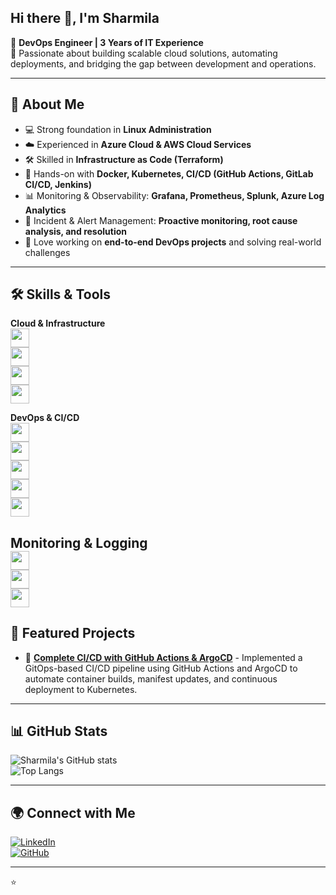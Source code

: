 
## Hi there 👋, I'm Sharmila  

🌟 **DevOps Engineer | 3 Years of IT Experience**  
🔧 Passionate about building scalable cloud solutions, automating deployments, and bridging the gap between development and operations.  

---

## 🔹 About Me
- 💻 Strong foundation in **Linux Administration**  
- ☁️ Experienced in **Azure Cloud & AWS Cloud Services**  
- 🛠️ Skilled in **Infrastructure as Code (Terraform)**  
- 🐳 Hands-on with **Docker, Kubernetes, CI/CD (GitHub Actions, GitLab CI/CD, Jenkins)**  
- 📊 Monitoring & Observability: **Grafana, Prometheus, Splunk, Azure Log Analytics**  
- 🚨 Incident & Alert Management: **Proactive monitoring, root cause analysis, and resolution**  
- 🚀 Love working on **end-to-end DevOps projects** and solving real-world challenges  

---

## 🛠️ Skills & Tools  

**Cloud & Infrastructure**  
<img src="https://cdn.jsdelivr.net/gh/devicons/devicon/icons/azure/azure-original.svg" width="30"/>  
<img src="https://cdn.jsdelivr.net/gh/devicons/devicon/icons/amazonwebservices/amazonwebservices-original.svg" width="30"/>  
<img src="https://cdn.jsdelivr.net/gh/devicons/devicon/icons/terraform/terraform-original.svg" width="30"/>  
<img src="https://cdn.jsdelivr.net/gh/devicons/devicon/icons/linux/linux-original.svg" width="30"/>  

**DevOps & CI/CD**  
<img src="https://cdn.jsdelivr.net/gh/devicons/devicon/icons/docker/docker-original.svg" width="30"/>  
<img src="https://cdn.jsdelivr.net/gh/devicons/devicon/icons/kubernetes/kubernetes-plain.svg" width="30"/>  
<img src="https://cdn.jsdelivr.net/gh/devicons/devicon/icons/jenkins/jenkins-original.svg" width="30"/>  
<img src="https://cdn.jsdelivr.net/gh/devicons/devicon/icons/github/github-original.svg" width="30"/>  
<img src="https://cdn.jsdelivr.net/gh/devicons/devicon/icons/gitlab/gitlab-original.svg" width="30"/>  

**Monitoring & Logging**  
<img src="https://cdn.jsdelivr.net/gh/devicons/devicon/icons/grafana/grafana-original.svg" width="30"/>  
<img src="https://cdn.jsdelivr.net/gh/devicons/devicon/icons/prometheus/prometheus-original.svg" width="30"/>  
<img src="https://cdn.jsdelivr.net/gh/devicons/devicon/icons/splunk/splunk-original.svg" width="30"/>  
---

## 📌 Featured Projects
- 🔄 [**Complete CI/CD with GitHub Actions & ArgoCD**](https://github.com/<SharmilaNagarajan1>/argocd-appcode) - Implemented a GitOps-based CI/CD pipeline using GitHub Actions and ArgoCD to automate container builds, manifest updates, and continuous deployment to Kubernetes.

---

## 📊 GitHub Stats  

![Sharmila's GitHub stats](https://github-readme-stats.vercel.app/api?username=SharmilaNagarajan1&show_icons=true&theme=radical)  
![Top Langs](https://github-readme-stats.vercel.app/api/top-langs/?username=SharmilaNagarajan1&layout=compact&theme=radical)  

---

## 🌍 Connect with Me  
[![LinkedIn](https://img.shields.io/badge/LinkedIn-0A66C2?logo=linkedin&logoColor=white)](https://www.linkedin.com/in/sharmila-nagarajan-au)  
[![GitHub](https://img.shields.io/badge/GitHub-181717?logo=github&logoColor=white)](https://github.com/SharmilaNagarajan1)  

---
⭐️ 
